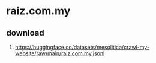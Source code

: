 # raiz.com.my

## download

1. https://huggingface.co/datasets/mesolitica/crawl-my-website/raw/main/raiz.com.my.jsonl
